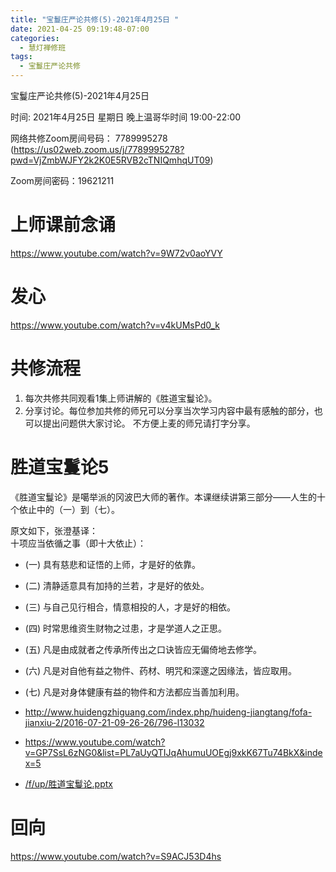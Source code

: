 ```yaml
---
title: "宝鬘庄严论共修(5)-2021年4月25日 "
date: 2021-04-25 09:19:48-07:00
categories:
  - 慧灯禅修班
tags:
  - 宝鬘庄严论共修
---
```

宝鬘庄严论共修(5)-2021年4月25日 

时间: 2021年4月25日 星期日 晚上温哥华时间 19:00-22:00  

网络共修Zoom房间号码： 7789995278 (<https://us02web.zoom.us/j/7789995278?pwd=VjZmbWJFY2k2K0E5RVB2cTNIQmhqUT09>)

Zoom房间密码：19621211

# 上师课前念诵

<https://www.youtube.com/watch?v=9W72v0aoYVY>

# 发心

<https://www.youtube.com/watch?v=v4kUMsPd0_k>

# 共修流程  

1. 每次共修共同观看1集上师讲解的《胜道宝鬘论》。
2. 分享讨论。每位参加共修的师兄可以分享当次学习内容中最有感触的部分，也可以提出问题供大家讨论。
不方便上麦的师兄请打字分享。

# 胜道宝鬘论5　

《胜道宝鬘论》是噶举派的冈波巴大师的著作。本课继续讲第三部分——人生的十个依止中的（一）到（七）。

原文如下，张澄基译：   
十项应当依循之事（即十大依止）： 　　
- (一) 具有慈悲和证悟的上师，才是好的依靠。 　　
- (二) 清静适意具有加持的兰若，才是好的依处。 　　
- (三) 与自己见行相合，情意相投的人，才是好的相依。 　　
- (四) 时常思维资生财物之过患，才是学道人之正思。 　　
- (五) 凡是由成就者之传承所传出之口诀皆应无偏倚地去修学。 　　
- (六) 凡是对自他有益之物件、药材、明咒和深邃之因缘法，皆应取用。 　　
- (七) 凡是对身体健康有益的物件和方法都应当善加利用。

- <http://www.huidengzhiguang.com/index.php/huideng-jiangtang/fofa-jianxiu-2/2016-07-21-09-26-26/796-l13032>
- <https://www.youtube.com/watch?v=GP7SsL6zNG0&list=PL7aUyQTIJqAhumuUOEgj9xkK67Tu74BkX&index=5>

- [/f/up/胜道宝鬘论.pptx](/f/up/胜道宝鬘论.pptx)

# 回向 

<https://www.youtube.com/watch?v=S9ACJ53D4hs>